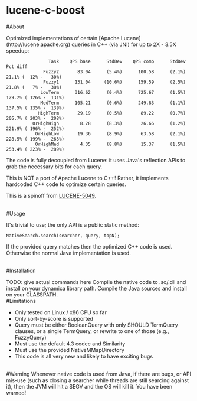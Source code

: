 lucene-c-boost
==============

#About
<p>
Optimized implementations of certain [Apache Lucene](http://lucene.apache.org) queries in C++ (via JNI) for up to 2X - 3.5X speedup:

                    Task    QPS base      StdDev    QPS comp      StdDev                Pct diff
                  Fuzzy2       83.04      (5.4%)      100.58      (2.1%)   21.1% (  12% -   30%)
                  Fuzzy1      131.04     (10.6%)      159.59      (2.5%)   21.8% (   7% -   38%)
                 LowTerm      316.62      (0.4%)      725.67      (1.5%)  129.2% ( 126% -  131%)
                 MedTerm      105.21      (0.6%)      249.83      (1.1%)  137.5% ( 135% -  139%)
                HighTerm       29.19      (0.5%)       89.22      (0.7%)  205.7% ( 203% -  208%)
              OrHighHigh        8.28      (8.3%)       26.66      (1.2%)  221.9% ( 196% -  252%)
               OrHighLow       19.36      (8.9%)       63.58      (2.1%)  228.5% ( 199% -  263%)
               OrHighMed        4.35      (8.8%)       15.37      (1.5%)  253.4% ( 223% -  289%)

The code is fully decoupled from Lucene: it uses Java's reflection APIs to grab the necessary bits for each query.

This is NOT a port of Apache Lucene to C++!  Rather, it implements hardcoded C++ code to optimize certain queries.

This is a spinoff from [LUCENE-5049](https://issues.apache.org/jira/browse/LUCENE-5049).

<br>
#Usage
<p>
It's trivial to use; the only API is a public static method:

    NativeSearch.search(searcher, query, topN);

If the provided query matches then the optimized C++ code is used. Otherwise the normal Java implementation is used.

<br>
#Installation
<p>
TODO: give actual commands here
Compile the native code to .so/.dll and install on your dynamica library path.  Compile the Java sources and install on your CLASSPATH.

<br>
#Limitations
<br>

  * Only tested on Linux / x86 CPU so far
  * Only sort-by-score is supported
  * Query must be either BooleanQuery with only SHOULD TermQuery clauses, or a single TermQuery, or rewrite to one of those (e.g., FuzzyQuery)
  * Must use the default 4.3 codec and Similarity
  * Must use the provided NativeMMapDirectory
  * This code is all very new and likely to have exciting bugs

<br>
#Warning
Whenever native code is used from Java, if there are bugs, or API mis-use (such as closing a searcher while threads are still searcing against it), then the JVM will hit a SEGV and the OS will kill it.  You have been warned!